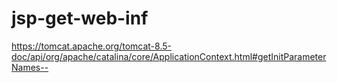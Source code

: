 # jsp-get-web-inf

https://tomcat.apache.org/tomcat-8.5-doc/api/org/apache/catalina/core/ApplicationContext.html#getInitParameterNames--
